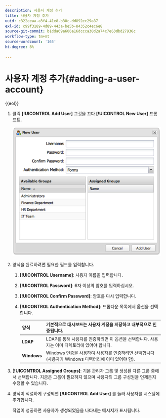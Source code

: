 ```yaml
---
description: 사용자 계정 추가
title: 사용자 계정 추가
uuid: c322eeaa-a3f4-41e8-b38c-dd892ec29a87
exl-id: c99f3189-4d89-443a-be5b-84352c4ec6e8
source-git-commit: b1dda69a606a16dccca30d2a74c7e63dbd27936c
workflow-type: tm+mt
source-wordcount: '165'
ht-degree: 8%

---
```


# 사용자 계정 추가{#adding-a-user-account}

{{eol}}

1. 클릭 **[!UICONTROL Add User]** 그것을 끄다 **[!UICONTROL New User]** 프롬프트.

   ![](assets/add_user_account.png)

1. 양식을 완료하려면 필요한 필드를 입력합니다.
   1. **[!UICONTROL Username]**: 사용자 이름을 입력합니다.
   1. **[!UICONTROL Password]**: 6자 이상의 암호를 입력하십시오.
   1. **[!UICONTROL Confirm Password]**: 암호를 다시 입력합니다.
   1. **[!UICONTROL Authentication Method]**: 드롭다운 목록에서 옵션을 선택합니다.

      | **양식** | 기본적으로 대시보드는 사용자 계정을 저장하고 내부적으로 인증됩니다. |
      |---|---|
      | **LDAP** | LDAP를 통해 사용자를 인증하려면 이 옵션을 선택합니다. 사용자는 이미 디렉토리에 있어야 합니다. |
      | **Windows** | Windows 인증을 사용하여 사용자를 인증하려면 선택합니다(사용자가 Windows 디렉터리에 이미 있어야 함). |

1. **[!UICONTROL Assigned Groups]**: 기본 관리자 그룹 및 생성된 다른 그룹 중에서 선택합니다. 지금은 그룹이 필요하지 않으며 사용자의 그룹 구성원을 언제든지 수정할 수 있습니다.
1. 양식이 적절하게 구성되면 **[!UICONTROL Add User]** 를 눌러 사용자를 시스템에 추가합니다.

   작업이 성공하면 사용자가 생성되었음을 나타내는 메시지가 표시됩니다.
